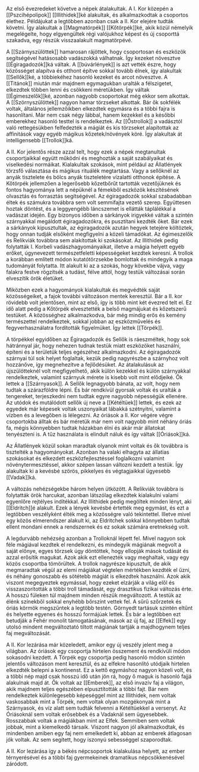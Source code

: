 Az első évezredeket követve a népek átalakultak. A I. Kor közepén a [[Pszcihépolipok]] [[Illithidek]]ké alakultak, és alkalmazkodtak a csoportos élethez. Példájukat a legtöbben azonban csak a II. Kor elejére tudták követni. Így alakultak a [[Magmatörpék]] [[Kőtörpék]]ké, akik közül némelyik megelégelte, hogy elgyengültek régi valójukhoz képest és új csoporttá szakadva, egy részük visszaalakult magmatörpévé.

A [[Szárnyszülöttek]] hamarosan rájöttek, hogy csoportosan és eszközök segítségével hatásosabb vadászokká válhatnak. Így kezeket növesztve [[Égiragadozók]]ká váltak.
A [[búvárlények]] is azt vették észre, hogy közösséget alapítva és otthont építve sokkal tovább élnek, így alakultak [[Sellők]]ké, a többiekéhez hasonló kezeket és arcot növesztve.
A [[Titánok]] miután már majdnem egymagukban uralták a félszigetet, elkezdtek többen lenni és csökkeni méretükben. Így váltak [[Égimeszelők]]ké, azonban nagyobb csoportokat még ekkor sem alkottak.
A [[Szörnyszülöttek]] nagyon hamar törzseket alkottak. Bár ők sokfélék voltak, általános jellemzőikben elkezdtek egymásra és a többi fajra is hasonlítani. Már nem csak négy lábbal, hanem kezekkel és a későbbi emberekhez hasonló testtel is rendelkeztek.
Az [[Őstrollok]] a vadásztól való rettegésükben felfedezték a mágiát és kis törzseket alapítottak az affinitások vagy egyéb mágikus kőzetek/növények köré. Így alakultak át intelligensebb [[Trollok]]ká.

A II. Kor jelentős része azzal telt, hogy ezek a népek megtanultak csoportjaikkal együtt működni és meghozták a saját szabályaikat és viselkedési normáikat. Kialakultak szokások, mint például az Állatlények törzsfő választása és mágikus rituálék megtartása. Vagy a sellőknél az anyák tisztelete és bölcs anyák tiszteletére vízalatti otthonok építése.
A Kőtörpék jellemzően a legerősebb kőzetbőrűt tartották vezetőjüknek és fontos hagyománya lett a népüknél a fémekből eszközök készítésének olvasztás és forrasztás segítségével.
Az égiragadozók sokkal szabadabban éltek és számukra továbbra sem volt semmifajta vezető szerep. Együttesen hoztak döntést, és a leggyengébb láncszemet is ellátták táplálékkal a vadászat idején. Egy bizonyos időben a sárkányok irigyekké váltak a szintén szárnyakkal megáldott égiragadozókra, és pusztítani kezdték őket. Bár ezek a sárkányok kipusztultak, az égiragadozók azután hegyek tetejére költöztek, hogy onnan tudják elsőként megfigyelni a közeli támadókat.
Az égimeszelők és Relikviák továbbra sem alakítottak ki szokásokat. Az Illithidek pedig folytatták I. Korbeli vadászhagyományaikat, illetve a mágia helyett egyéb erőket, úgynevezett természetfeletti képességeket kezdtek keresni.
A trollok a korábban említett módon kutatótörzsekbe bomlottak és mindegyik a maga tudományát folytatta. Itt alakult ki az a szokás, hogy kövekbe vájva, vagy falakra festve rögzítsék a tudást, félve attól, hogy testük változásai során elveszítik örök életüket.

Miközben ezek a hagyományok kialakultak és megvédték saját közösségeiket, a fajok további változáson mentek keresztül. Bár a II. kor rövidebb volt jelentősen, mint az első, így is több mint két évezred telt el. Ez idő alatt pedig a Kőtörpék elvesztették a belső magmájukat és kőzetszerű testüket. A közösséghez alkalmazkodva, bár még mindig erős és kemény természettel rendelkeztek, sokkal jobban az eszközművelés és fegyverhasználatra fordították figyelmüket. Így lettek [[Törpék]].

A törpékkel egyidőben az Égiragadozók és Sellők is ráeszméltek, hogy sok hátránnyal jár, hogy nehezen tudnak testük miatt eszközöket használni, építeni és a területük teljes egészéhez alkalmazkodni. Az égiragadozók szárnyai túl sok helyet foglaltak, kezük pedig nagyrészbe a szárnyhoz volt hozzánőve, így megnehezítve a fejlődésüket. Az átalakulásuk az újszülötteknél volt megfigyelhető, akik külön kezekkel és külön szárnyakkal rendelkeztek, valamint szárnyuk mérete is kisebb volt mint elődjeiké. Ők lettek a [[Szárnyasok]].
A Sellők legnagyobb bánata, az volt, hogy nem tudtak a szárazföldre lépni. És bár rendkívül gyorsak voltak és uralták a tengereket, terjeszkedni nem tudtak egyre nagyobb népességük ellenére. Az utódok és mutálódott sellők új neve a [[Kétéltüek]] lettek, és ezek az egyedek már képesek voltak uszonyaikat lábakká szétnyitni, valamint a vízben és a levegőben is lélegezni.
Az óriások a II. Kor végére végre csoportokba álltak és bár méretük már nem volt nagyobb mint néhány óriás fa, mégis könnyebben tudtak házakban élni és akár már állatokat tenyészteni is. A tűz használata is elindult náluk és így váltak [[Óriások]]ká.

Az Állatlények közül sokan maradtak olyanok mint voltak és ők továbbra is tisztelték a hagyományokat. Azonban ha valaki elhagyta az állatias szokásokat és elkezdett eszközfejlesztéssel foglalkozni valamint növénytermesztéssel, akkor szépen lassan változni kezdett a testük. Így alakultak ki a kevésbé szörös, pikkelyes és végtagjaikkal ügyesebb [[Vadak]]ká.

A változás nehézségekbe három helyen ütközött. A Relikviák továbbra is folytatták örök harcukat, azonban látszólag elkezdtek kialakulni valami egyenlőre rejtélyes indítékkal. Az Illithidek pedig megöltek minden lényt, aki [[Eldritch]]é alakult. Ezek a lények kevésbé értették meg egymást, és ezt a legtöbben veszélyként élték meg a közösségre való tekintettel. Illetve mivel egy közös elmerendszer alakult ki, az Eldritchek sokkal könnyebben tudtak ellent mondani ennek a rendszernek és ez sokak számára eretnekség volt.

A legdurvább nehézség azonban a Trolloknál lépett fel. Mivel nagyon sok féle mágiával kezdtek el rendelkezni, és mindegyik mágiának megvolt a saját előnye, egyes törzsek úgy döntöttek, hogy ellopják mások tudását és azzal erősítik magukat. Azok akik ezt ellenezték vagy meghaltak, vagy egy közös csoportba tömörültek. A trollok nagyrésze kipusztult, de akik megmaradtak végül az elemi mágiákat végtelen mértékben kezdték el űzni, és néhány gonoszabb és sötétebb mágiát is elkezdtek használni. Azok akik viszont megegyeztek egymással, hogy ezeket elzárják a világ elől és visszaszorították a többi troll támadását, egy drasztikus fizikai változás érte. A hosszú füleken túl majdnem minden részük megváltozott. A testük az élénk színekből sokkal enyhébb bőrszínt vettek fel. A sűrű szőrzetek és óriás körmök megszűntek a legtöbb testén. Görnyedt tartásuk szintén eltűnt és helyette egyenes és hosszú formájúak lettek. És bár a legtöbben ezt betudják a Fehér monolit támogatásának, mások az új faj, az [[Elfek]] egy utolsó mindent megváltoztató tiltott mágiának tartják a majdhogynem teljes faj megváltozását.

A II. Kor lezárása már közeledett, amikor egy új veszély jelent meg a világban. Az óriások egy csoportja hirtelen összement és rendkívüli módon sokasodni kezdett. A Törpék egy csoportja pedig hasonló módon szintén jelentős változáson ment keresztül, és az elfekre hasonlító utódjaik hirtelen elkezdték belepni a kontinenst. Ez a kettő egymáshoz nagyon közeli volt, és a többi nép majd csak hosszú idő után jön rá, hogy ő maguk is hasonló fajjá alakulnak majd át. Ők voltak az [[Emberek]], az első invazív faj a világon, akik majdnem teljes egészében elpusztították a többi fajt. Bár nem rendelkeztek különlegesebb képeséggel mint az Illithidek, nem voltak vaskosabbak mint a Törpék, nem voltak olyan mozgékonyak mint a Szárnyasok, és víz alatt sem tudták felvenni a Kétéltüekkel a versenyt. Az Óriásoknál sem voltak erősebbek és a Vadaknál sem ügyesebbek. Rosszabbak voltak a mágiákban mint az Elfek. Semmiben sem voltak jobbak, mint a kiemelkedő társaik. Viszont nagyon jól alkalmazkodtak, és mindenben amiben egy faj nem emelkedett ki, abban az emberek átlagosan jók voltak. Az sem segített, hogy iszonyú sebességgel szaporodtak.

A II. Kor lezárása így a békés népcsoportok kialakulása helyett, az ember térnyerésével és a többi faj gyermekeinek dramatikus népcsökkenésével záródott.